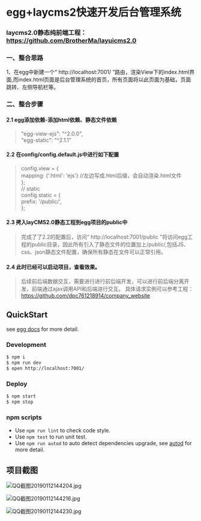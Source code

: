 # egg+laycms2快速开发后台管理系统

### laycms2.0静态纯前端工程：https://github.com/BrotherMa/layuicms2.0

### 一、整合思路
   1、在egg中新建一个“ http://localhost:7001/ ”路由，渲染View下的index.html界面,而index.html页面是后台管理系统的首页，所有页面将以此页面为基础，页面跳转、左侧导航栏等。

### 二、整合步骤
   #### 2.1 egg添加依赖-添加html依赖、静态文件依赖
   >"egg-view-ejs": "^2.0.0",  
   >"egg-static": "^2.1.1"
   #### 2.2 在config/config.default.js中进行如下配置
   > config.view = {    
   >    mapping: {'.html': 'ejs'} //左边写成.html后缀，会自动渲染.html文件   
   >};   
   >// static   
   > config.static = {   
   >    prefix: '/public/',   
   > };  
   ####  2.3 拷入layCMS2.0静态工程到egg项目的public中
   > 完成了了2.2的配置后，访问“ http://localhost:7001/public ”将访问egg工程的public目录，因此所有引入了静态文件的位置加上/public/,包括JS、css、json静态文件配置，确保所有静态在文件可以正常引用。
   
   #### 2.4 此时已经可以启动项目，查看效果。
   > 后续前后端数据交互，需要进行进行前后端开发，可以进行前后端分离开发，前端通过ajax调用API和后端进行交互。
   > 具体请求实例可以参考工程：https://github.com/dpc761218914/company_website
  

   
## QuickStart

<!-- add docs here for user -->

see [egg docs][egg] for more detail.

### Development

```bash
$ npm i
$ npm run dev
$ open http://localhost:7001/
```

### Deploy

```bash
$ npm start
$ npm stop
```

### npm scripts

- Use `npm run lint` to check code style.
- Use `npm test` to run unit test.
- Use `npm run autod` to auto detect dependencies upgrade, see [autod](https://www.npmjs.com/package/autod) for more detail.


[egg]: https://eggjs.org


## 项目截图
![QQ截图20190112144204.jpg](https://upload-images.jianshu.io/upload_images/2227968-09431af529a51272.jpg?imageMogr2/auto-orient/strip%7CimageView2/2/w/1240)

![QQ截图20190112144216.jpg](https://upload-images.jianshu.io/upload_images/2227968-ad0c369df71ae2b5.jpg?imageMogr2/auto-orient/strip%7CimageView2/2/w/1240)

![QQ截图20190112144230.jpg](https://upload-images.jianshu.io/upload_images/2227968-63f8c2004e7f6cda.jpg?imageMogr2/auto-orient/strip%7CimageView2/2/w/1240)
